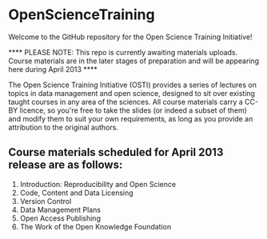 OpenScienceTraining
===================

Welcome to the GitHub repository for the Open Science Training Initiative!

**** PLEASE NOTE: This repo is currently awaiting materials uploads. Course materials are in the later stages of preparation and will be appearing here during April 2013 ****

The Open Science Training Initiative (OSTI) provides a series of lectures on topics in data management and open science, designed to sit over existing taught courses in any area of the sciences. All course materials carry a CC-BY licence, so you're free to take the slides (or indeed a subset of them) and modify them to suit your own requirements, as long as you provide an attribution to the original authors.

Course materials scheduled for April 2013 release are as follows:
-------------------------------------------------------------------
1. Introduction: Reproducibility and Open Science
2. Code, Content and Data Licensing
3. Version Control
4. Data Management Plans
5. Open Access Publishing
6. The Work of the Open Knowledge Foundation
